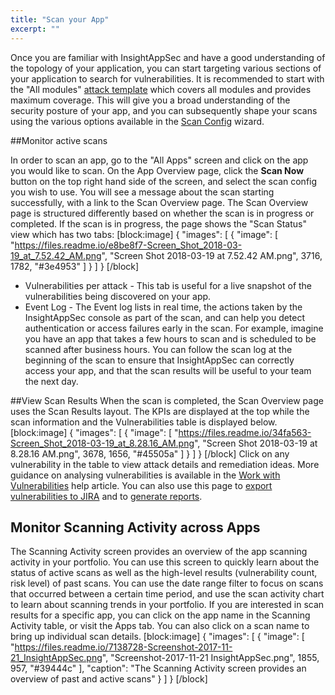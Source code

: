 ```yaml
---
title: "Scan your App"
excerpt: ""
---
```

Once you are familiar with InsightAppSec and have a good understanding of the topology of your application, you can start targeting various sections of your application to search for vulnerabilities. It is recommended to start with the "All modules" [attack template](doc:attack-templates) which covers all modules and provides maximum coverage. This will give you a broad understanding of the security posture of your app, and you can subsequently shape your scans using the various options available in the [Scan Config](doc:scan-configuration) wizard.

##Monitor active scans

In order to scan an app, go to the "All Apps" screen and click on the app you would like to scan. On the App Overview page, click the **Scan Now** button on the top right hand side of the screen, and select the scan config you wish to use. 
You will see a message about the scan starting successfully, with a link to the Scan Overview page. The Scan Overview page is structured differently based on whether the scan is in progress or completed. If the scan is in progress, the page shows the "Scan Status" view which has two tabs:
[block:image]
{
  "images": [
    {
      "image": [
        "https://files.readme.io/e8be8f7-Screen_Shot_2018-03-19_at_7.52.42_AM.png",
        "Screen Shot 2018-03-19 at 7.52.42 AM.png",
        3716,
        1782,
        "#3e4953"
      ]
    }
  ]
}
[/block]
* Vulnerabilities per attack - This tab is useful for a live snapshot of the vulnerabilities being discovered on your app. 
* Event Log - The Event log lists in real time, the actions taken by the InsightAppSec console as part of the scan, and can help you detect authentication or access failures early in the scan. For example, imagine you have an app that takes a few hours to scan and is scheduled to be scanned after business hours. You can follow the scan log at the beginning of the scan to ensure that InsightAppSec can correctly access your app, and that the scan results will be useful to your team the next day.

##View Scan Results
When the scan is completed, the Scan Overview page uses the Scan Results layout. The KPIs are displayed at the top while the scan information and the Vulnerabilities table is displayed below.
[block:image]
{
  "images": [
    {
      "image": [
        "https://files.readme.io/34fa563-Screen_Shot_2018-03-19_at_8.28.16_AM.png",
        "Screen Shot 2018-03-19 at 8.28.16 AM.png",
        3678,
        1656,
        "#45505a"
      ]
    }
  ]
}
[/block]
Click on any vulnerability in the table to view attack details and remediation ideas. More guidance on analysing vulnerabilities is available in the [Work with Vulnerabilities](doc:work-with-vulnerabilities)  help article. You can also use this page to [export vulnerabilities to JIRA](doc:ticketing-integration) and to [generate reports](doc:generate-reports).

## Monitor Scanning Activity across Apps

The Scanning Activity screen provides an overview of the app scanning activity in your portfolio. You can use this screen to quickly learn about the status of active scans as well as the high-level results (vulnerability count, risk level) of past scans. You can use the date range filter to focus on scans that occurred between a certain time period, and use the scan activity chart to learn about scanning trends in your portfolio. 
If you are interested in scan results for a specific app, you can click on the app name in the Scanning Activity table, or visit the Apps tab. You can also click on a scan name to bring up individual scan details. 
[block:image]
{
  "images": [
    {
      "image": [
        "https://files.readme.io/7138728-Screenshot-2017-11-21_InsightAppSec.png",
        "Screenshot-2017-11-21 InsightAppSec.png",
        1855,
        957,
        "#39444c"
      ],
      "caption": "The Scanning Activity screen provides an overview of past and active scans"
    }
  ]
}
[/block]